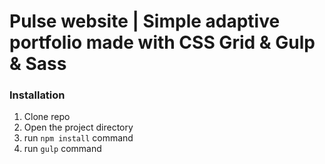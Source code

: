 # Pulse website | Simple adaptive portfolio made with CSS Grid & Gulp & Sass

### Installation

1. Clone repo
2. Open the project directory
3. run `npm install` command
4. run `gulp` command
